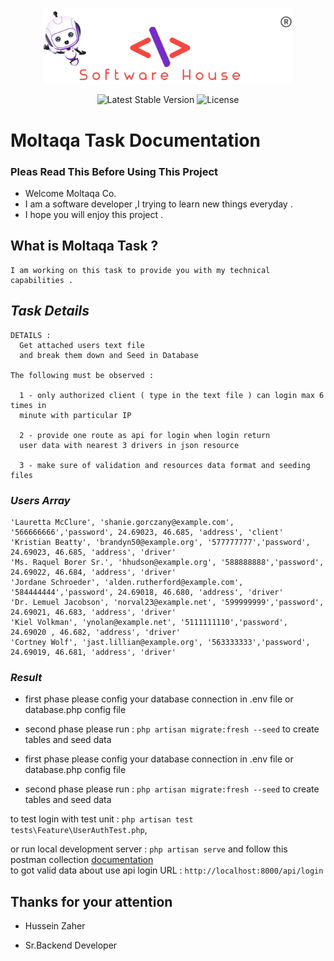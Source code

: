 <p align="center"><a href="https://moltaqa.net/" target="_blank">
<img src="https://raw.githubusercontent.com/husseinzaher/moltaqa-task/main/public/logo.webp?raw=true" width="400"></a></p>



<p align="center">
<img src="https://img.shields.io/packagist/v/laravel/framework" alt="Latest Stable Version">
<img src="https://img.shields.io/packagist/l/laravel/framework" alt="License">
</p>

# Moltaqa Task Documentation

### Pleas Read This Before Using This Project

* Welcome Moltaqa Co.
* I am a software developer ,I trying to learn new things everyday .
* I hope you will enjoy this project .

## What is Moltaqa Task ?

    I am working on this task to provide you with my technical capabilities .

## _Task Details_

    DETAILS :
      Get attached users text file
      and break them down and Seed in Database

    The following must be observed :
    
      1 - only authorized client ( type in the text file ) can login max 6 times in
      minute with particular IP

      2 - provide one route as api for login when login return
      user data with nearest 3 drivers in json resource

      3 - make sure of validation and resources data format and seeding files

### **_Users Array_**

    'Lauretta McClure', 'shanie.gorczany@example.com', '566666666','password', 24.69023, 46.685, 'address', 'client'
    'Kristian Beatty', 'brandyn50@example.org', '577777777','password', 24.69023, 46.685, 'address', 'driver'
    'Ms. Raquel Borer Sr.', 'hhudson@example.org', '588888888','password', 24.69022, 46.684, 'address', 'driver'
    'Jordane Schroeder', 'alden.rutherford@example.com', '584444444','password', 24.69018, 46.680, 'address', 'driver'
    'Dr. Lemuel Jacobson', 'norval23@example.net', '599999999','password', 24.69021, 46.683, 'address', 'driver'
    'Kiel Volkman', 'ynolan@example.net', '5111111110','password', 24.69020 , 46.682, 'address', 'driver'
    'Cortney Wolf', 'jast.lillian@example.org', '563333333','password', 24.69019, 46.681, 'address', 'driver'

### **_Result_**
- first phase please config your database connection in .env file or database.php config file 
- second phase please run : `php artisan migrate:fresh --seed` to create tables and seed data

- first phase please config your database connection in .env file or database.php config file
- second phase please run : `php artisan migrate:fresh --seed` to create tables and seed data

to test login with test unit : `php artisan test tests\Feature\UserAuthTest.php`,

or run local development server : `php artisan serve` and follow this postman
collection  [documentation](https://documenter.getpostman.com/view/14745945/UzBgupY7)  
to got valid data about use api login URL : `http://localhost:8000/api/login`

## Thanks for your attention

- Hussein Zaher

- Sr.Backend Developer 
